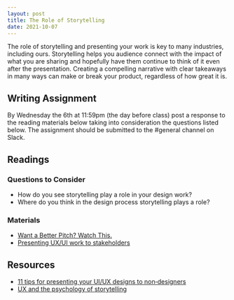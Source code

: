```yaml
---
layout: post
title: The Role of Storytelling
date: 2021-10-07
---
```


The role of storytelling and presenting your work is key to many industries, including ours. Storytelling helps you audience connect with the impact of what you are sharing and hopefully have them continue to think of it even after the presentation. Creating a compelling narrative with clear takeaways in many ways can make or break your product, regardless of how great it is.

<!-- PRESENTING YOUR WORK.. using Figma the figma mobile add continuing to play with Figma and use it to the full potential.... Vaporware can sometimes has the best sales tactics since they are selling you literally nothing but people buy in anyways -->

## Writing Assignment
By Wednesday the 6th at 11:59pm (the day before class) post a response to the reading materials below taking into consideration the questions listed below. The assignment should be submitted to the #general channel on Slack.


## Readings

### Questions to Consider
* How do you see storytelling play a role in your design work?
* Where do you think in the design process storytelling plays a role?

### Materials
* [Want a Better Pitch? Watch This.](https://medium.com/firm-narrative/want-a-better-pitch-watch-this-328b95c2fd0b)
* [Presenting UX/UI work to stakeholders](https://uxplanet.org/presenting-ux-ui-work-to-stakeholders-f93183cbcb8d)


## Resources
* [11 tips for presenting your UI/UX designs to non‑designers](https://dribbble.com/stories/2019/07/22/11-tips-for-pitching-your-ui-ux-designs-to-non-designers)
* [UX and the psychology of storytelling](https://www.userzoom.com/ux-library/ux-and-the-psychology-of-storytelling/)
